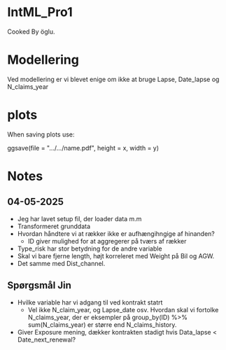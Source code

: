 # IntML_Pro1
Cooked By öglu.


# Modellering
Ved modellering er vi blevet enige om ikke at bruge Lapse, Date_lapse og N_claims_year

# plots

When saving plots use:

ggsave(file = ".../.../name.pdf", height = x, width = y)

# Notes

## 04-05-2025 

- Jeg har lavet setup fil, der loader data m.m
- Transformeret grunddata
- Hvordan håndtere vi at rækker ikke er aufhængihngige af hinanden?
  - ID giver mulighed for at aggregerer på tværs af rækker
- Type_risk har stor betydning for de andre variable
- Skal vi bare fjerne length, højt korreleret med Weight på Bil og AGW.
- Det samme med Dist_channel.

## Spørgsmål Jin

- Hvilke variable har vi adgang til ved kontrakt statrt
  - Vel ikke N_claim_year, og Lapse_date osv.
Hvordan skal vi fortolke N_claims_year, der er eksempler på group_by(ID) %>% sum(N_claims_year) er større end N_claims_history.
- Giver Exposure mening, dækker kontrakten stadigt hvis Data_lapse < Date_next_renewal?

